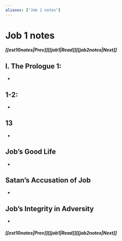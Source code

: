 ```yaml
---
aliases: ["Job 1 notes"]
---
```

# Job 1 notes
##### <span class=arrow-left></span>[[est10notes|Prev]]<span class=navigation-separator></span>[[job1|Read]]<span class=navigation-separator></span>[[job2notes|Next]]<span class=arrow-right></span>
## I. The Prologue 1:
- 
## 1-2:
- 
## 13
- 
## Job’s Good Life
- 
## Satan’s Accusation of Job
- 
## Job’s Integrity in Adversity
- 
##### <span class=arrow-left></span>[[est10notes|Prev]]<span class=navigation-separator></span>[[job1|Read]]<span class=navigation-separator></span>[[job2notes|Next]]<span class=arrow-right></span>